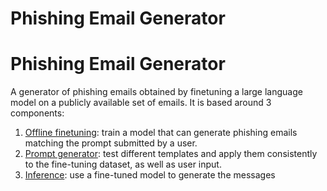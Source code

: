 # Phishing Email Generator
# Phishing Email Generator

A generator of phishing emails obtained by finetuning a large language model on a publicly available set of emails. It is based around 3 components:
1. [Offline finetuning](https://github.com/emaroppo/phish-gen/main/offline_finetuning/train): train a model that can generate phishing emails matching the prompt submitted by a user.
2. [Prompt generator](https://github.com/emaroppo/phish-gen/main/prompt_generator): test different templates and apply them consistently to the fine-tuning dataset, as well as user input.
3. [Inference](https://github.com/emaroppo/phish-gen/main/inference): use a fine-tuned model to generate the messages
